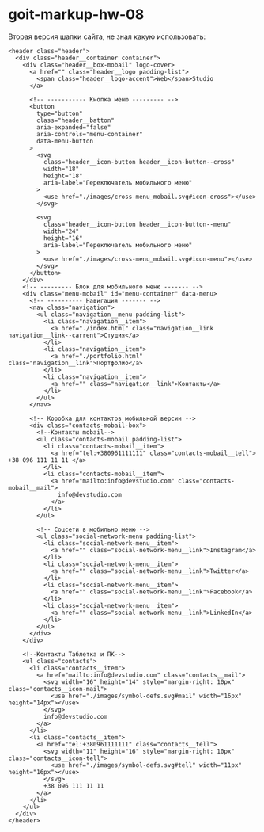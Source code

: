 # goit-markup-hw-08

Вторая версия шапки сайта, не знал какую использовать:

<!--Шапка сайта с меню и контактами-->

    <header class="header">
      <div class="header__container container">
        <div class="header__box-mobail" logo-cover>
          <a href="" class="header__logo padding-list">
            <span class="header__logo-accent">Web</span>Studio
          </a>

          <!-- ----------- Кнопка меню --------- -->
          <button
            type="button"
            class="header__batton"
            aria-expanded="false"
            aria-controls="menu-container"
            data-menu-button
          >
            <svg
              class="header__icon-button header__icon-button--cross"
              width="18"
              height="18"
              aria-label="Переключатель мобильного меню"
            >
              <use href="./images/cross-menu_mobail.svg#icon-cross"></use>
            </svg>

            <svg
              class="header__icon-button header__icon-button--menu"
              width="24"
              height="16"
              aria-label="Переключатель мобильного меню"
            >
              <use href="./images/cross-menu_mobail.svg#icon-menu"></use>
            </svg>
          </button>
        </div>
        <!-- --------- Блок для мобильного меню ------- -->
        <div class="menu-mobail" id="menu-container" data-menu>
          <!-- ---------- Навигация ------- -->
          <nav class="navigation">
            <ul class="navigation__menu padding-list">
              <li class="navigation__item">
                <a href="./index.html" class="navigation__link navigation__link--carrent">Студия</a>
              </li>
              <li class="navigation__item">
                <a href="./portfolio.html" class="navigation__link">Портфолио</a>
              </li>
              <li class="navigation__item">
                <a href="" class="navigation__link">Контакты</a>
              </li>
            </ul>
          </nav>

          <!-- Коробка для контактов мобильной версии -->
          <div class="contacts-mobail-box">
            <!--Контакты mobail-->
            <ul class="contacts-mobail padding-list">
              <li class="contacts-mobail__item">
                <a href="tel:+380961111111" class="contacts-mobail__tell"> +38 096 111 11 11 </a>
              </li>
              <li class="contacts-mobail__item">
                <a href="mailto:info@devstudio.com" class="contacts-mobail__mail">
                  info@devstudio.com
                </a>
              </li>
            </ul>

            <!-- Соцсети в мобильно меню -->
            <ul class="social-network-menu padding-list">
              <li class="social-network-menu__item">
                <a href="" class="social-network-menu__link">Instagram</a>
              </li>
              <li class="social-network-menu__item">
                <a href="" class="social-network-menu__link">Twitter</a>
              </li>
              <li class="social-network-menu__item">
                <a href="" class="social-network-menu__link">Facebook</a>
              </li>
              <li class="social-network-menu__item">
                <a href="" class="social-network-menu__link">LinkedIn</a>
              </li>
            </ul>
          </div>
        </div>

        <!--Контакты Таблетка и ПК-->
        <ul class="contacts">
          <li class="contacts__item">
            <a href="mailto:info@devstudio.com" class="contacts__mail">
              <svg width="16" height="14" style="margin-right: 10px" class="contacts__icon-mail">
                <use href="./images/symbol-defs.svg#mail" width="16px" height="14px"></use>
              </svg>
              info@devstudio.com
            </a>
          </li>
          <li class="contacts__item">
            <a href="tel:+380961111111" class="contacts__tell">
              <svg width="11" height="16" style="margin-right: 10px" class="contacts__icon-tell">
                <use href="./images/symbol-defs.svg#tell" width="11px" height="16px"></use>
              </svg>
              +38 096 111 11 11
            </a>
          </li>
        </ul>
      </div>
    </header>
